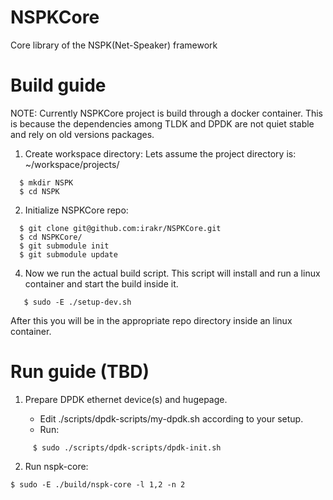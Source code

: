 # NSPKCore

Core library of the NSPK(Net-Speaker) framework

# Build guide

NOTE: Currently NSPKCore project is build through a docker container. This is
because the dependencies among TLDK and DPDK are not quiet stable and rely on old versions packages.

1. Create workspace directory:
  Lets assume the project directory is:
  ~/workspace/projects/
```
  $ mkdir NSPK
  $ cd NSPK
```
2. Initialize NSPKCore repo:
```
  $ git clone git@github.com:irakr/NSPKCore.git
  $ cd NSPKCore/
  $ git submodule init
  $ git submodule update
```
4. Now we run the actual build script.
   This script will install and run a linux container and start the build inside it.
```
   $ sudo -E ./setup-dev.sh
```
   After this you will be in the appropriate repo directory inside an linux container.

# Run guide (TBD)

1. Prepare DPDK ethernet device(s) and hugepage.

   - Edit ./scripts/dpdk-scripts/my-dpdk.sh according to your setup.
   - Run:
```
     $ sudo ./scripts/dpdk-scripts/dpdk-init.sh
```

2. Run nspk-core:
```
$ sudo -E ./build/nspk-core -l 1,2 -n 2
```
